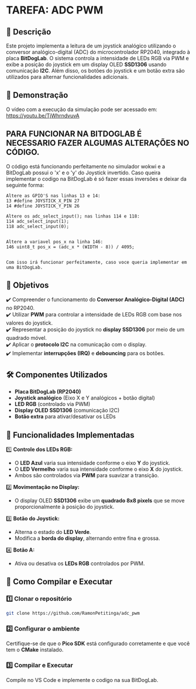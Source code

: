 # TAREFA: ADC PWM

## 📌 Descrição

Este projeto implementa a leitura de um joystick analógico utilizando o conversor analógico-digital (ADC) do microcontrolador RP2040, integrado à placa **BitDogLab**. O sistema controla a intensidade de LEDs RGB via PWM e exibe a posição do joystick em um display OLED **SSD1306** usando comunicação **I2C**. Além disso, os botões do joystick e um botão extra são utilizados para alternar funcionalidades adicionais.

## 🎥 Demonstração

O vídeo com a execução da simulação pode ser acessado em: https://youtu.be/TjWhrndvuvA

## PARA FUNCIONAR NA BITDOGLAB É NECESSARIO FAZER ALGUMAS ALTERAÇÕES NO CÓDIGO.

O código está funcionando perfeitamente no simulador wokwi e a BitDogLab possui o 'x' e o 'y' do Joystick invertido. Caso queira implementar o codigo na BitDogLab é só fazer essas inversões e deixar da seguinte forma:

    Altere as GPIO'S nas linhas 13 e 14:
    13 #define JOYSTICK_X_PIN 27
    14 #define JOYSTICK_Y_PIN 26

    Altere os adc_select_input(); nas linhas 114 e 118:
    114 adc_select_input(1);
    118 adc_select_input(0);


    Altere a variavel pos_x na linha 146:
    146 uint8_t pos_x = (adc_x * (WIDTH - 8)) / 4095;


    Com isso irá funcionar perfeitamente, caso voce queria implementar em uma BitDogLab.

## 🎯 Objetivos

✔️ Compreender o funcionamento do **Conversor Analógico-Digital (ADC)** no RP2040.  
✔️ Utilizar **PWM** para controlar a intensidade de LEDs RGB com base nos valores do joystick.  
✔️ Representar a posição do joystick no **display SSD1306** por meio de um quadrado móvel.  
✔️ Aplicar o **protocolo I2C** na comunicação com o display.  
✔️ Implementar **interrupções (IRQ)** e **debouncing** para os botões.

## 🛠️ Componentes Utilizados

- **Placa BitDogLab (RP2040)**
- **Joystick analógico** (Eixo X e Y analógicos + botão digital)
- **LED RGB** (controlado via PWM)
- **Display OLED SSD1306** (comunicação I2C)
- **Botão extra** para ativar/desativar os LEDs

## 📜 Funcionalidades Implementadas

1️⃣ **Controle dos LEDs RGB:**

- O **LED Azul** varia sua intensidade conforme o eixo **Y** do joystick.
- O **LED Vermelho** varia sua intensidade conforme o eixo **X** do joystick.
- Ambos são controlados via **PWM** para suavizar a transição.

2️⃣ **Movimentação no Display:**

- O display OLED **SSD1306** exibe um **quadrado 8x8 pixels** que se move proporcionalmente à posição do joystick.

3️⃣ **Botão do Joystick:**

- Alterna o estado do **LED Verde**.
- Modifica a **borda do display**, alternando entre fina e grossa.

4️⃣ **Botão A:**

- Ativa ou desativa os **LEDs RGB** controlados por PWM.

## 🔧 Como Compilar e Executar

### 1️⃣ Clonar o repositório

```bash
git clone https://github.com/RamonPetitinga/adc_pwm
```

### 2️⃣ Configurar o ambiente

Certifique-se de que o **Pico SDK** está configurado corretamente e que você tem o **CMake** instalado.

### 3️⃣ Compilar e Executar

Compile no VS Code e implemente o codigo na sua BitDogLab.
